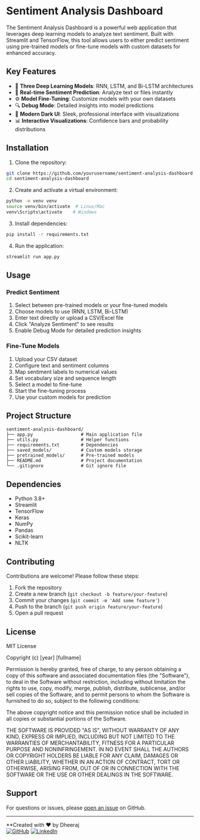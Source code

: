 # Sentiment Analysis Dashboard


The Sentiment Analysis Dashboard is a powerful web application that leverages deep learning models to analyze text sentiment. Built with Streamlit and TensorFlow, this tool allows users to either predict sentiment using pre-trained models or fine-tune models with custom datasets for enhanced accuracy.

## Key Features

- 🧠 **Three Deep Learning Models**: RNN, LSTM, and Bi-LSTM architectures
- 🔮 **Real-time Sentiment Prediction**: Analyze text or files instantly
- ⚙️ **Model Fine-Tuning**: Customize models with your own datasets
- 🔍 **Debug Mode**: Detailed insights into model predictions
- 🎨 **Modern Dark UI**: Sleek, professional interface with visualizations
- 📊 **Interactive Visualizations**: Confidence bars and probability distributions

## Installation

1. Clone the repository:
```bash
git clone https://github.com/yourusername/sentiment-analysis-dashboard.git
cd sentiment-analysis-dashboard
```

2. Create and activate a virtual environment:
```bash
python -m venv venv
source venv/bin/activate  # Linux/Mac
venv\Scripts\activate    # Windows
```

3. Install dependencies:
```bash
pip install -r requirements.txt
```

4. Run the application:
```bash
streamlit run app.py
```

## Usage

### Predict Sentiment
1. Select between pre-trained models or your fine-tuned models
2. Choose models to use (RNN, LSTM, Bi-LSTM)
3. Enter text directly or upload a CSV/Excel file
4. Click "Analyze Sentiment" to see results
5. Enable Debug Mode for detailed prediction insights

### Fine-Tune Models
1. Upload your CSV dataset
2. Configure text and sentiment columns
3. Map sentiment labels to numerical values
4. Set vocabulary size and sequence length
5. Select a model to fine-tune
6. Start the fine-tuning process
7. Use your custom models for prediction

## Project Structure

```
sentiment-analysis-dashboard/
├── app.py                  # Main application file
├── utils.py                # Helper functions
├── requirements.txt        # Dependencies
├── saved_models/           # Custom models storage
├── pretrained_models/      # Pre-trained models
├── README.md               # Project documentation
└── .gitignore              # Git ignore file
```

## Dependencies

- Python 3.8+
- Streamlit
- TensorFlow
- Keras
- NumPy
- Pandas
- Scikit-learn
- NLTK

## Contributing

Contributions are welcome! Please follow these steps:

1. Fork the repository
2. Create a new branch (`git checkout -b feature/your-feature`)
3. Commit your changes (`git commit -m 'Add some feature'`)
4. Push to the branch (`git push origin feature/your-feature`)
5. Open a pull request

## License

MIT License

Copyright (c) [year] [fullname]

Permission is hereby granted, free of charge, to any person obtaining a copy
of this software and associated documentation files (the "Software"), to deal
in the Software without restriction, including without limitation the rights
to use, copy, modify, merge, publish, distribute, sublicense, and/or sell
copies of the Software, and to permit persons to whom the Software is
furnished to do so, subject to the following conditions:

The above copyright notice and this permission notice shall be included in all
copies or substantial portions of the Software.

THE SOFTWARE IS PROVIDED "AS IS", WITHOUT WARRANTY OF ANY KIND, EXPRESS OR
IMPLIED, INCLUDING BUT NOT LIMITED TO THE WARRANTIES OF MERCHANTABILITY,
FITNESS FOR A PARTICULAR PURPOSE AND NONINFRINGEMENT. IN NO EVENT SHALL THE
AUTHORS OR COPYRIGHT HOLDERS BE LIABLE FOR ANY CLAIM, DAMAGES OR OTHER
LIABILITY, WHETHER IN AN ACTION OF CONTRACT, TORT OR OTHERWISE, ARISING FROM,
OUT OF OR IN CONNECTION WITH THE SOFTWARE OR THE USE OR OTHER DEALINGS IN THE
SOFTWARE.

## Support

For questions or issues, please [open an issue](https://github.com/yourusername/sentiment-analysis-dashboard/issues) on GitHub.

---

**Created with ❤️ by Dheeraj  
[![GitHub](https://img.shields.io/badge/GitHub-Profile-blue?style=flat&logo=github)](https://github.com/yourusername)
[![LinkedIn](https://img.shields.io/badge/LinkedIn-Profile-blue?style=flat&logo=linkedin)](https://linkedin.com/in/yourprofile)
